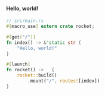 #### Hello, world!

```rust
// src/main.rs
#[macro_use] extern crate rocket;

#[get("/")]
fn index() -> &'static str {
    "Hello, world!"
}

#[launch]
fn rocket() -> _ {
    rocket::build()
        .mount("/", routes![index])
}
```


<aside class="notes">
</aside>
